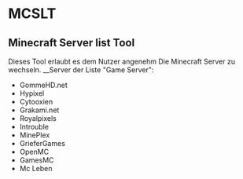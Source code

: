 # MCSLT
## Minecraft Server list Tool
Dieses Tool erlaubt es dem Nutzer angenehm Die Minecraft Server zu wechseln.
__Server der Liste "Game Server":
+ GommeHD.net
+ Hypixel
+ Cytooxien
+ Grakami.net
+ Royalpixels
+ Introuble
+ MinePlex
+ GrieferGames
+ OpenMC
+ GamesMC
+ Mc Leben
